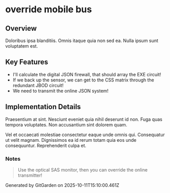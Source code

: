 # override mobile bus

## Overview
Doloribus ipsa blanditiis. Omnis itaque quia non sed ea. Nulla ipsum sunt voluptatem est.

## Key Features
- I'll calculate the digital JSON firewall, that should array the EXE circuit!
- If we back up the sensor, we can get to the CSS matrix through the redundant JBOD circuit!
- We need to transmit the online JSON system!

## Implementation Details
Praesentium at sint. Nesciunt eveniet quia nihil deserunt id non. Fuga quas tempora voluptates. Non accusantium sint dolorem quam.
 Vel et occaecati molestiae consectetur eaque unde omnis qui. Consequatur ut velit magnam. Dignissimos ea id rerum totam quia eos unde consequuntur. Reprehenderit culpa et.

### Notes
> Use the optical SAS monitor, then you can override the online transmitter!

Generated by GitGarden on 2025-10-11T15:10:00.461Z
